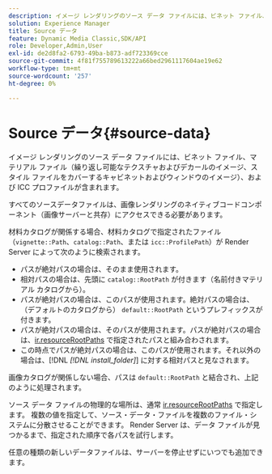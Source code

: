 ```yaml
---
description: イメージ レンダリングのソース データ ファイルには、ビネット ファイル、マテリアル ファイル（繰り返し可能なテクスチャおよびデカールのイメージ、スタイル ファイルをカバーするキャビネットおよびウィンドウのイメージ）、および ICC プロファイルが含まれます。
solution: Experience Manager
title: Source データ
feature: Dynamic Media Classic,SDK/API
role: Developer,Admin,User
exl-id: de2d8fa2-6793-49ba-b873-adf723369cce
source-git-commit: 4f81f755789613222a66bed2961117604ae19e62
workflow-type: tm+mt
source-wordcount: '257'
ht-degree: 0%

---
```


# Source データ{#source-data}

イメージ レンダリングのソース データ ファイルには、ビネット ファイル、マテリアル ファイル（繰り返し可能なテクスチャおよびデカールのイメージ、スタイル ファイルをカバーするキャビネットおよびウィンドウのイメージ）、および ICC プロファイルが含まれます。

すべてのソースデータファイルは、画像レンダリングのネイティブコードコンポーネント（画像サーバーと共存）にアクセスできる必要があります。

材料カタログが関係する場合、材料カタログで指定されたファイル（`vignette::Path`、`catalog::Path`、または `icc::ProfilePath`）が Render Server によって次のように検索されます。

* パスが絶対パスの場合は、そのまま使用されます。
* 相対パスの場合は、先頭に `catalog::RootPath` が付きます（名前付きマテリアル カタログから）。
* パスが絶対パスの場合は、このパスが使用されます。絶対パスの場合は、（デフォルトのカタログから） `default::RootPath` というプレフィックスが付きます。
* パスが絶対パスの場合は、そのパスが使用されます。パスが絶対パスの場合は、[ir.resourceRootPaths](../../../../../../ir-api/server-admin/image-rendering-api-ref/c-ir-server-administration/c-ir-configuration-settings-reference/c-ir-resource-root-folders.md#concept-39a34d2239934079bb396e1bf568a9c2) で指定されたパスと組み合わされます。
* この時点でパスが絶対パスの場合は、このパスが使用されます。それ以外の場合は、[!DNL *[!DNL install_folder]*] に対する相対パスと見なされます。

画像カタログが関係しない場合、パスは `default::RootPath` と結合され、上記のように処理されます。

ソース データ ファイルの物理的な場所は、通常 [ir.resourceRootPaths](../../../../../../ir-api/server-admin/image-rendering-api-ref/c-ir-server-administration/c-ir-configuration-settings-reference/c-ir-resource-root-folders.md#concept-39a34d2239934079bb396e1bf568a9c2) で指定します。 複数の値を指定して、ソース・データ・ファイルを複数のファイル・システムに分散させることができます。 Render Server は、データ ファイルが見つかるまで、指定された順序で各パスを試行します。

任意の種類の新しいデータファイルは、サーバーを停止せずにいつでも追加できます。
